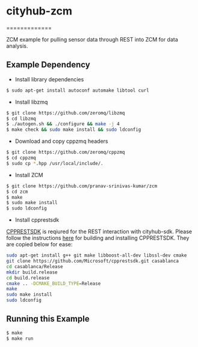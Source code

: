 # cityhub-zcm
=============

ZCM example for pulling sensor data through REST into ZCM for data
analysis.

Example Dependency
----------------

* Install library dependencies

```bash
$ sudo apt-get install autoconf automake libtool curl
```

* Install libzmq

```bash
$ git clone https://github.com/zeromq/libzmq
$ cd libzmq
$ ./autogen.sh && ./configure && make -j 4
$ make check && sudo make install && sudo ldconfig
```

* Download and copy cppzmq headers

```bash
$ git clone https://github.com/zeromq/cppzmq
$ cd cppzmq
$ sudo cp *.hpp /usr/local/include/.
```

* Install ZCM

```bash
$ git clone https://github.com/pranav-srinivas-kumar/zcm
$ cd zcm
$ make
$ sudo make install
$ sudo ldconfig
```

* Install cpprestsdk

[CPPRESTSDK](http://github.com/Microsoft/cpprestsdk) is reqiured for
the REST interaction with cityhub-sdk.  Please follow the instructions
[here](http://github.com/Microsoft/cpprestsdk/wiki/How-to-build-for-Linux)
for building and installing CPPRESTSDK.  They are copied below for ease:

```bash
sudo apt-get install g++ git make libboost-all-dev libssl-dev cmake
git clone https://github.com/Microsoft/cpprestsdk.git casablanca
cd casablanca/Release
mkdir build.release
cd build.release
cmake .. -DCMAKE_BUILD_TYPE=Release
make
sudo make install
sudo ldconfig
```

Running this Example
-----------------

```bash
$ make
$ make run
```